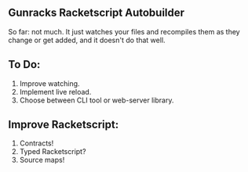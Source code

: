 ## Gunracks Racketscript Autobuilder

So far: not much. It just watches your files and recompiles them as
they change or get added, and it doesn't do that well.

## To Do:

1. Improve watching.
2. Implement live reload.
3. Choose between CLI tool or web-server library.

## Improve Racketscript:

1. Contracts!
2. Typed Racketscript?
3. Source maps!